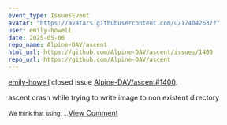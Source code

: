 ```yaml
---
event_type: IssuesEvent
avatar: "https://avatars.githubusercontent.com/u/174042637?"
user: emily-howell
date: 2025-05-06
repo_name: Alpine-DAV/ascent
html_url: https://github.com/Alpine-DAV/ascent/issues/1400
repo_url: https://github.com/Alpine-DAV/ascent
---
```


<a href='https://github.com/emily-howell' target='_blank'>emily-howell</a> closed issue <a href='https://github.com/Alpine-DAV/ascent/issues/1400' target='_blank'>Alpine-DAV/ascent#1400</a>.

<p>ascent crash while trying to write image to non existent directory </p><small>We think that using:...</small><a href='https://github.com/Alpine-DAV/ascent/issues/1400' target='_blank'>View Comment</a>